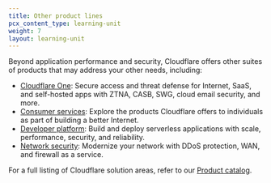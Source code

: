 ```yaml
---
title: Other product lines
pcx_content_type: learning-unit
weight: 7
layout: learning-unit
---
```


Beyond application performance and security, Cloudflare offers other suites of products that may address your other needs, including:

- [Cloudflare One](/products/?product-group=Cloudflare+One): Secure access and threat defense for Internet, SaaS, and self-hosted apps with ZTNA, CASB, SWG, cloud email security, and more.
- [Consumer services](/products/?product-group=Consumer+services): Explore the products Cloudflare offers to individuals as part of building a better Internet.
- [Developer platform](/products/?product-group=Developer+platform): Build and deploy serverless applications with scale, performance, security, and reliability.
- [Network security](/products/?product-group=Network+security): Modernize your network with DDoS protection, WAN, and firewall as a service.

For a full listing of Cloudflare solution areas, refer to our [Product catalog](/products/).